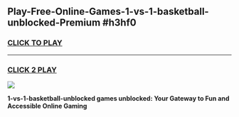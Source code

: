 
## Play-Free-Online-Games-1-vs-1-basketball-unblocked-Premium #h3hf0
<h3>
<a href="https://premium.freeplayer.one?title=1-vs-1-basketball-unblocked&ref=8M">CLICK TO PLAY</a></h3>
<hr>

<h3>
<a href="https://premium.freeplayer.one?title=1-vs-1-basketball-unblocked&ref=8M">CLICK 2 PLAY</a>
  
</h3>

<a href="https://premium.freeplayer.one?title=1-vs-1-basketball-unblocked&ref=8M"><img src="https://clearcache.store/games.png"></a>


**1-vs-1-basketball-unblocked games unblocked: Your Gateway to Fun and Accessible Online Gaming**
